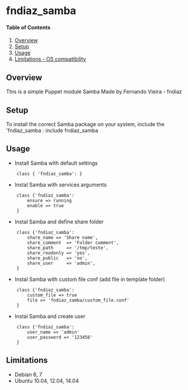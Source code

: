 # fndiaz_samba

#### Table of Contents

1. [Overview](#overview)
2. [Setup ](#setup)
3. [Usage ](#usage)
4. [Limitations - OS compatibility](#limitations)

## Overview

This is a simple Puppet module Samba
Made by Fernando Vieira - fndiaz

## Setup

To install the correct Samba package on your system, include the 'fndiaz_samba : include fndiaz_samba

## Usage

* Install Samba with default settings

~~~
    class { 'fndiaz_samba': }
~~~

* Instal Samba with services arguments

~~~
    class {'fndiaz_samba':
        ensure => running
        enable => true
    }
~~~

* Instal Samba and define share folder

~~~
    class {'fndiaz_samba':
        share_name => 'Share name',
        share_comment  => 'Folder comment',
        share_path     => '/tmp/teste',
        share_readonly => 'yes',
        share_public   => 'no',
        share_user     => 'admin',
    }
~~~

* Instal Samba with custom file conf (add file in template folder)

~~~
    class {'fndiaz_samba':
        custom_file => true
        file => 'fndiaz_samba/custom_file.conf'
    }
~~~

* Instal Samba and create user

~~~
    class {'fndiaz_samba':
        user_name => 'admin'
        user_password => '123456'
    }
~~~


## Limitations

* Debian 6, 7
* Ubuntu 10.04, 12.04, 14.04


